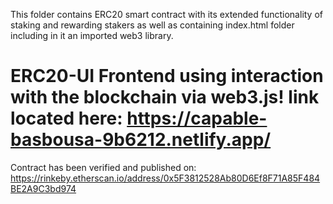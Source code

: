 This folder contains ERC20 smart contract with its extended functionality of staking and rewarding stakers as well as containing index.html folder including in it an imported web3 library.


# ERC20-UI Frontend using interaction with the blockchain via web3.js! link located here: https://capable-basbousa-9b6212.netlify.app/

Contract has been verified and published on: https://rinkeby.etherscan.io/address/0x5F3812528Ab80D6Ef8F71A85F484BE2A9C3bd974
